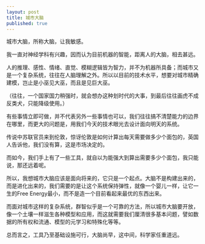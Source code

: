 ```yaml
---
layout: post
title: 城市大脑
published: true
---
```


城市大脑，所称大脑，让我敏感。

我一直对神经学科有兴趣，因而认为目前机器的智能，距离人的大脑，相去甚远。

人的推理、感性、情绪、直觉、模糊逻辑皆为智力，并不为机器所具备；而城市又是一个复杂系统，往往在人脑理解之外。所以以目前的技术水平，想要对城市精确建模，岂止是小巫见大巫，而且是见巨大巫。

（往往，一个国家国力稍强时，就会想办这种划时代的大事，到最后往往画虎不成反类犬，只能降级使用。）

有些事情立即可做，并不代表另外一些事情也可以，我们往往搞不清楚能力的边界在哪里，而更大的问题是，用我们今天的技术眼光去设计面向明天的系统。

传说中苏联官员来到伦敦，惊讶伦敦是如何计算出每天需要做多少个面包的，英国人告诉他，我们没有算，这是市场决定的。

而如今，我们手上有了一些工具，就自以为能强大到算出需要多少个面包，我只能说，那还远着呢。

所以，我想城市大脑应该是面向将来的，它只是一个起点。大脑不是构建出来的，而是进化出来的，我们需要的是让这个系统保持弹性，就像一个婴儿一样，让它一生的Free Energy最小，而不是造一个目前看起来最优的东西出来。

而面对城市这样的复杂系统，群智似乎是一个可靠的方法，所以城市大脑要开放，像一个土壤一样滋生各种模型和应用，而这就需要我们厘清很多基本问题，譬如数据的所有权和流通、模型的元学习和特殊化等等。

总而言之，工具乃至基础设施可行，大脑尚早，这中间，科学家任重道远。